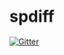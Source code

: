 # spdiff

[![Gitter](https://badges.gitter.im/Join%20Chat.svg)](https://gitter.im/jespera/spdiff?utm_source=badge&utm_medium=badge&utm_campaign=pr-badge&utm_content=badge)